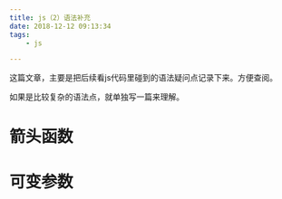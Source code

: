 ```yaml
---
title: js（2）语法补充
date: 2018-12-12 09:13:34
tags:
	- js

---
```




这篇文章，主要是把后续看js代码里碰到的语法疑问点记录下来。方便查阅。

如果是比较复杂的语法点，就单独写一篇来理解。



# 箭头函数



# 可变参数



